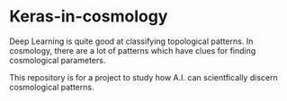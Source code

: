 # Keras-in-cosmology

Deep Learning is quite good at classifying topological patterns. 
In cosmology, there are a lot of patterns which have clues for finding cosmological parameters. 

This repository is for a project to study how A.I. can scientfically discern cosmological patterns. 

